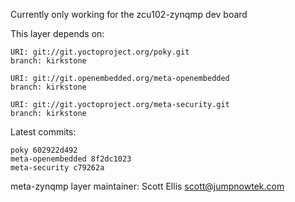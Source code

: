 Currently only working for the zcu102-zynqmp dev board

This layer depends on:

    URI: git://git.yoctoproject.org/poky.git
    branch: kirkstone

    URI: git://git.openembedded.org/meta-openembedded
    branch: kirkstone

    URI: git://git.yoctoproject.org/meta-security.git
    branch: kirkstone

Latest commits:

    poky 602922d492
    meta-openembedded 8f2dc1023
    meta-security c79262a

meta-zynqmp layer maintainer: Scott Ellis <scott@jumpnowtek.com>
